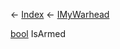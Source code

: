 ← [Index](Api-Index) ← [IMyWarhead](Sandbox.ModAPI.Ingame.IMyWarhead)

[bool](System.Boolean) IsArmed

